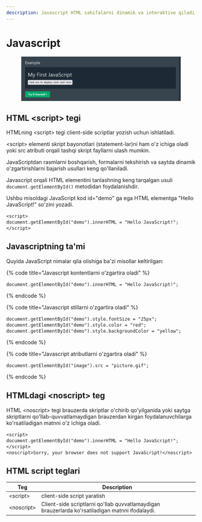```yaml
---
description: Javascript HTML sahifalarni dinamik va interaktive qiladi
---
```


# Javascript

<figure><img src="../../.gitbook/assets/image (448).png" alt=""><figcaption></figcaption></figure>

## HTML \<script> tegi

HTMLning \<script> tegi client-side scriptlar yozish uchun ishlatiladi.&#x20;

\<script> elementi skript bayonotlari (statement-lar)ni ham o'z ichiga oladi yoki src atributi orqali tashqi skript fayllarni ulash mumkin.

JavaScriptdan rasmlarni boshqarish, formalarni tekshirish va saytda dinamik o'zgartirishlarni bajarish usullari keng qo'llaniladi.

Javascript orqali HTML elementini tanlashning keng tarqalgan usuli `document.getElementById()` metodidan foydalanishdir.

Ushbu misoldagi JavaScript kod id="demo" ga ega HTML elementga "Hello JavaScript!" so'zini yozadi.

```
<script>
document.getElementById("demo").innerHTML = "Hello JavaScript!";
</script> 
```

## Javascriptning ta'mi

Quyida JavaScript nimalar qila olishiga ba'zi misollar keltirilgan:

{% code title="Javascript kontentlarni o'zgartira oladi" %}
```
document.getElementById("demo").innerHTML = "Hello JavaScript!"; 
```
{% endcode %}

{% code title="Javascript stillarni o'zgartira oladi" %}
```
document.getElementById("demo").style.fontSize = "25px";
document.getElementById("demo").style.color = "red";
document.getElementById("demo").style.backgroundColor = "yellow"; 
```
{% endcode %}

{% code title="Javascript atributlarni o'zgartira oladi" %}
```
document.getElementById("image").src = "picture.gif"; 
```
{% endcode %}

## HTMLdagi \<noscript> teg

HTML \<noscript> tegi brauzerda skriptlar o'chirib qo'yilganida yoki saytga skriptlarni qo'llab-quvvatlamaydigan brauzerdan kirgan foydalanuvchilarga ko'rsatiladigan matnni o'z ichiga oladi.

```
<script>
document.getElementById("demo").innerHTML = "Hello JavaScript!";
</script>
<noscript>Sorry, your browser does not support JavaScript!</noscript> 
```

## HTML script teglari

| Teg         | Description                                                                                      |
| ----------- | ------------------------------------------------------------------------------------------------ |
| \<script>   | client-side script yaratish                                                                      |
| \<noscript> | Client-side scriptlarni qo'llab quvvatlamaydigan brauzerlarda ko'rsatiladigan matnni ifodalaydi. |
